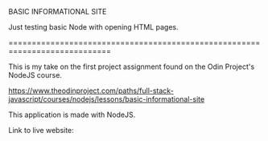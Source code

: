 BASIC INFORMATIONAL SITE

Just testing basic Node with opening HTML pages.

============================================================================

This is my take on the first project assignment found on the Odin Project's NodeJS course. 

https://www.theodinproject.com/paths/full-stack-javascript/courses/nodejs/lessons/basic-informational-site 

This application is made with NodeJS.

Link to live website: 

